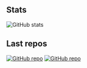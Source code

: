 ## Stats
![GitHub stats](https://github-readme-stats.vercel.app/api?username=elise-rey&show_icons=true&theme=tokyonight&count_private=true&include_all_commits=true&hide=stars,issues)

## Last repos
[![GitHub repo](https://github-readme-stats.vercel.app/api/pin/?username=elise-rey&repo=Racket-App-Frontend&show_owner=true&theme=tokyonight)](https://github.com/elise-rey/Racket-App-Frontend)
[![GitHub repo](https://github-readme-stats.vercel.app/api/pin/?username=elise-rey&repo=Frontend-Mobile-App&show_owner=true&theme=tokyonight)](https://github.com/elise-rey/Frontend-Mobile-App)

<!--
Here are some ideas to get you started:

- 🔭 I’m currently working on ...
- 🌱 I’m currently learning ...
- 👯 I’m looking to collaborate on ...
- 🤔 I’m looking for help with ...
- 💬 Ask me about ...
- 📫 How to reach me: ...
- 😄 Pronouns: ...
- ⚡ Fun fact: ...
-->
